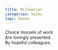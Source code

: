 ```yaml
---
title: Millennial
categories: haiku
tags: haiku
---
```

Choice morsels of work  
Are lovingly presented  
By hopeful colleagues.
